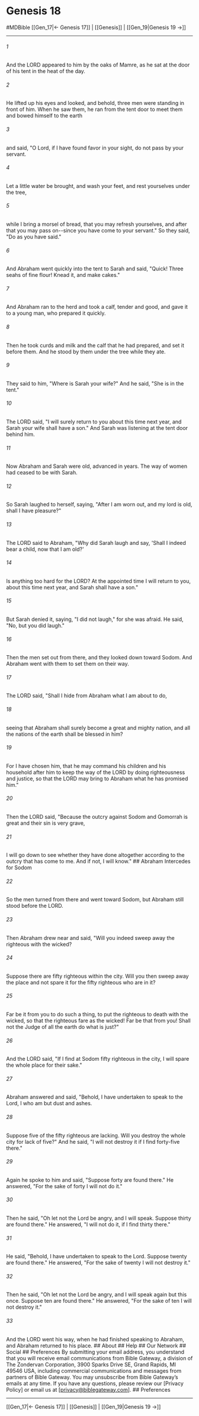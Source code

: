 # Genesis 18
#MDBible
[[Gen_17|← Genesis 17]] | [[Genesis]] | [[Gen_19|Genesis 19 →]]

***


###### 1 
And the LORD appeared to him by the oaks of Mamre, as he sat at the door of his tent in the heat of the day. 

###### 2 
He lifted up his eyes and looked, and behold, three men were standing in front of him. When he saw them, he ran from the tent door to meet them and bowed himself to the earth 

###### 3 
and said, "O Lord, if I have found favor in your sight, do not pass by your servant. 

###### 4 
Let a little water be brought, and wash your feet, and rest yourselves under the tree, 

###### 5 
while I bring a morsel of bread, that you may refresh yourselves, and after that you may pass on--since you have come to your servant." So they said, "Do as you have said." 

###### 6 
And Abraham went quickly into the tent to Sarah and said, "Quick! Three seahs of fine flour! Knead it, and make cakes." 

###### 7 
And Abraham ran to the herd and took a calf, tender and good, and gave it to a young man, who prepared it quickly. 

###### 8 
Then he took curds and milk and the calf that he had prepared, and set it before them. And he stood by them under the tree while they ate. 

###### 9 
They said to him, "Where is Sarah your wife?" And he said, "She is in the tent." 

###### 10 
The LORD said, "I will surely return to you about this time next year, and Sarah your wife shall have a son." And Sarah was listening at the tent door behind him. 

###### 11 
Now Abraham and Sarah were old, advanced in years. The way of women had ceased to be with Sarah. 

###### 12 
So Sarah laughed to herself, saying, "After I am worn out, and my lord is old, shall I have pleasure?" 

###### 13 
The LORD said to Abraham, "Why did Sarah laugh and say, 'Shall I indeed bear a child, now that I am old?' 

###### 14 
Is anything too hard for the LORD? At the appointed time I will return to you, about this time next year, and Sarah shall have a son." 

###### 15 
But Sarah denied it, saying, "I did not laugh," for she was afraid. He said, "No, but you did laugh." 

###### 16 
Then the men set out from there, and they looked down toward Sodom. And Abraham went with them to set them on their way. 

###### 17 
The LORD said, "Shall I hide from Abraham what I am about to do, 

###### 18 
seeing that Abraham shall surely become a great and mighty nation, and all the nations of the earth shall be blessed in him? 

###### 19 
For I have chosen him, that he may command his children and his household after him to keep the way of the LORD by doing righteousness and justice, so that the LORD may bring to Abraham what he has promised him." 

###### 20 
Then the LORD said, "Because the outcry against Sodom and Gomorrah is great and their sin is very grave, 

###### 21 
I will go down to see whether they have done altogether according to the outcry that has come to me. And if not, I will know." ## Abraham Intercedes for Sodom 

###### 22 
So the men turned from there and went toward Sodom, but Abraham still stood before the LORD. 

###### 23 
Then Abraham drew near and said, "Will you indeed sweep away the righteous with the wicked? 

###### 24 
Suppose there are fifty righteous within the city. Will you then sweep away the place and not spare it for the fifty righteous who are in it? 

###### 25 
Far be it from you to do such a thing, to put the righteous to death with the wicked, so that the righteous fare as the wicked! Far be that from you! Shall not the Judge of all the earth do what is just?" 

###### 26 
And the LORD said, "If I find at Sodom fifty righteous in the city, I will spare the whole place for their sake." 

###### 27 
Abraham answered and said, "Behold, I have undertaken to speak to the Lord, I who am but dust and ashes. 

###### 28 
Suppose five of the fifty righteous are lacking. Will you destroy the whole city for lack of five?" And he said, "I will not destroy it if I find forty-five there." 

###### 29 
Again he spoke to him and said, "Suppose forty are found there." He answered, "For the sake of forty I will not do it." 

###### 30 
Then he said, "Oh let not the Lord be angry, and I will speak. Suppose thirty are found there." He answered, "I will not do it, if I find thirty there." 

###### 31 
He said, "Behold, I have undertaken to speak to the Lord. Suppose twenty are found there." He answered, "For the sake of twenty I will not destroy it." 

###### 32 
Then he said, "Oh let not the Lord be angry, and I will speak again but this once. Suppose ten are found there." He answered, "For the sake of ten I will not destroy it." 

###### 33 
And the LORD went his way, when he had finished speaking to Abraham, and Abraham returned to his place. ## About ## Help ## Our Network ## Social ## Preferences By submitting your email address, you understand that you will receive email communications from Bible Gateway, a division of The Zondervan Corporation, 3900 Sparks Drive SE, Grand Rapids, MI 49546 USA, including commercial communications and messages from partners of Bible Gateway. You may unsubscribe from Bible Gateway&rsquo;s emails at any time. If you have any questions, please review our [Privacy Policy] or email us at [privacy@biblegateway.com]. ## Preferences

***

[[Gen_17|← Genesis 17]] | [[Genesis]] | [[Gen_19|Genesis 19 →]]
